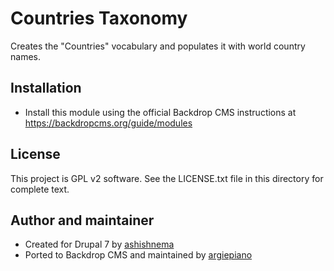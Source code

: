 Countries Taxonomy
=============

Creates the "Countries" vocabulary and populates it with world country names.

Installation
------------

- Install this module using the official Backdrop CMS instructions at
  https://backdropcms.org/guide/modules


License
-------

This project is GPL v2 software. See the LICENSE.txt file in this directory for
complete text.


Author and maintainer
------
- Created for Drupal 7 by [ashishnema](https://www.drupal.org/u/ashishnema)
- Ported to Backdrop CMS and maintained by [argiepiano](https://github.com/argiepiano)

